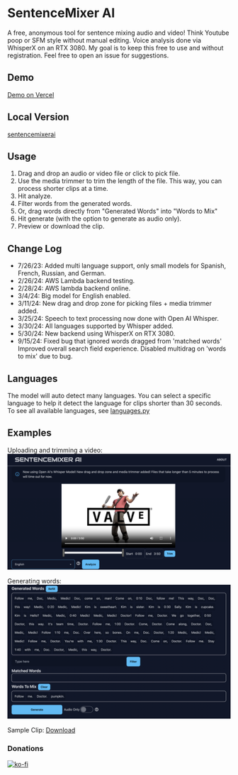 # SentenceMixer AI

A free, anonymous tool for sentence mixing audio and video! Think Youtube poop or SFM style without manual editing.
Voice analysis done via WhisperX on an RTX 3080. My goal is to keep this free to use and without registration.
Feel free to open an issue for suggestions.

## Demo
[Demo on Vercel](https://sentencemixerai.vercel.app/)

## Local Version
[sentencemixerai](https://github.com/stephenswetonic/sentencemixerai)

## Usage
1. Drag and drop an audio or video file or click to pick file.
2. Use the media trimmer to trim the length of the file. This way, you can process shorter clips at a time.
3. Hit analyze.
4. Filter words from the generated words.
5. Or, drag words directly from "Generated Words" into "Words to Mix"
6. Hit generate (with the option to generate as audio only).
7. Preview or download the clip.

## Change Log
- 7/26/23: Added multi language support, only small models for Spanish, French, Russian, and German.
- 2/26/24: AWS Lambda backend testing.
- 2/28/24: AWS lambda backend online.
- 3/4/24:  Big model for English enabled.
- 3/11/24: New drag and drop zone for picking files + media trimmer added.
- 3/25/24: Speech to text processing now done with Open AI Whisper.
- 3/30/24: All languages supported by Whisper added.
- 5/30/24: New backend using WhisperX on RTX 3080.
- 9/15/24: Fixed bug that ignored words dragged from 'matched words'
           Improved overall search field experience.
           Disabled multidrag on 'words to mix' due to bug.

## Languages
The model will auto detect many languages. You can select a specific language to help it detect the language for clips shorter than 30 seconds.
To see all available languages, see [languages.py](python/lambda/languages.py)

## Examples

Uploading and trimming a video:
![Main page](static/Mediatrimmer.png)

Generating words:
![Generated](static/Generatedwords.png)

Sample Clip:
[Download](static/sampleclip.mp4)

### Donations
[![ko-fi](https://ko-fi.com/img/githubbutton_sm.svg)](https://ko-fi.com/E1E616MPXB)


